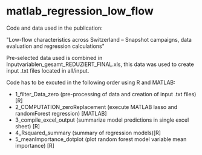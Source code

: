 # matlab_regression_low_flow
Code and data used in the publication: 

"Low-flow characteristics across Switzerland – Snapshot campaigns, data evaluation and regression calculations" 

Pre-selected data used is combined in Inputvariablen_gesamt_REDUZIERT_FINAL.xls, this data was used to create input .txt files located in all/input.

Code has to be excuted in the following order using R and MATLAB:

-  1_filter_Data_zero (pre-processing of data and creation of input .txt files) [R]
-  2_COMPUTATION_zeroReplacement (execute MATLAB lasso and randomForest regression) [MATLAB]
-  3_compile_excel_output (summarize model predictions in single excel sheet) [R]
-  4_Rsquared_summary (summary of regression models)[R]
-  5_meanImportance_dotplot (plot random forest model variable mean importance) [R]
